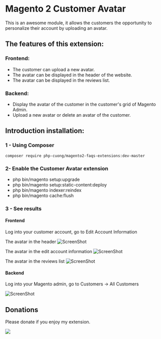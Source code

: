 # Magento 2 Customer Avatar
This is an awesome module, it allows the customers the opportunity to personalize their account by uploading an avatar.

## The features of this extension:
### Frontend:
- The customer can upload a new avatar.
- The avatar can be displayed in the header of the website.
- The avatar can be displayed in the reviews list.

### Backend:
- Display the avatar of the customer in the customer's grid of Magento Admin.
- Upload a new avatar or delete an avatar of the customer.

## Introduction installation:

### 1 - Using Composer

```
composer require php-cuong/magento2-faqs-extensions:dev-master

```

### 2- Enable the Customer Avatar extension
 * php bin/magento setup:upgrade
 * php bin/magento setup:static-content:deploy
 * php bin/magento indexer:reindex
 * php bin/magento cache:flush

### 3 - See results
#### Frontend
Log into your customer account, go to Edit Account Information

The avatar in the header
![ScreenShot](https://raw.githubusercontent.com/php-cuong/magento2-customer-avatar/master/Snapshot/header-avatar.png)

The avatar in the edit account information
![ScreenShot](https://raw.githubusercontent.com/php-cuong/magento2-customer-avatar/master/Snapshot/upload-new-avatar.png)

The avatar in the reviews list
![ScreenShot](https://raw.githubusercontent.com/php-cuong/magento2-customer-avatar/master/Snapshot/customer-review.png)

#### Backend
Log into your Magento admin, go to Customers -> All Customers

![ScreenShot](https://raw.githubusercontent.com/php-cuong/magento2-customer-avatar/master/Snapshot/avatar-in-customer-grid.png)

## Donations
Please donate if you enjoy my extension.

[![](https://www.paypalobjects.com/en_US/i/btn/btn_donateCC_LG.gif)](https://www.paypal.com/cgi-bin/webscr?cmd=_s-xclick&hosted_button_id=3SLETZ2BY26LQ)


